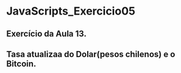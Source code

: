 # JavaScripts_Exercicio05
## Exercício da Aula 13.
## Tasa atualizaa do Dolar(pesos chilenos) e o Bitcoin.
